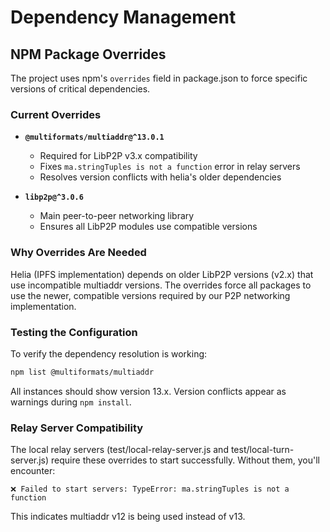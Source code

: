 # Dependency Management

## NPM Package Overrides

The project uses npm's `overrides` field in package.json to force specific versions of critical dependencies.

### Current Overrides

- **`@multiformats/multiaddr@^13.0.1`**
  - Required for LibP2P v3.x compatibility
  - Fixes `ma.stringTuples is not a function` error in relay servers
  - Resolves version conflicts with helia's older dependencies

- **`libp2p@^3.0.6`**
  - Main peer-to-peer networking library
  - Ensures all LibP2P modules use compatible versions

### Why Overrides Are Needed

Helia (IPFS implementation) depends on older LibP2P versions (v2.x) that use incompatible multiaddr versions. The overrides force all packages to use the newer, compatible versions required by our P2P networking implementation.

### Testing the Configuration

To verify the dependency resolution is working:

```bash
npm list @multiformats/multiaddr
```

All instances should show version 13.x. Version conflicts appear as warnings during `npm install`.

### Relay Server Compatibility

The local relay servers (test/local-relay-server.js and test/local-turn-server.js) require these overrides to start successfully. Without them, you'll encounter:

```
❌ Failed to start servers: TypeError: ma.stringTuples is not a function
```

This indicates multiaddr v12 is being used instead of v13.
